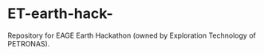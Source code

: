 # ET-earth-hack-
Repository for EAGE Earth Hackathon (owned by Exploration Technology of PETRONAS).
